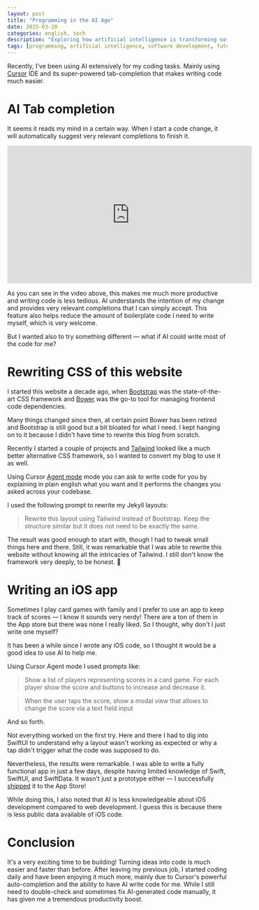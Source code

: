 ```yaml
---
layout: post
title: "Programming in the AI Age"
date: 2025-03-28
categories: english, tech
description: "Exploring how artificial intelligence is transforming software development and the role of programmers in an AI-augmented future"
tags: [programming, artificial intelligence, software development, future of coding]
---
```


Recently, I've been using AI extensively for my coding tasks. Mainly using [Cursor](https://www.cursor.com/) IDE and its super-powered tab-completion that makes writing code much easier.

# AI Tab completion

It seems it reads my mind in a certain way. When I start a code change, it will automatically suggest very relevant completions to finish it.

<div class="flex justify-center mb-5">
  <iframe width="560" height="315" src="https://www.youtube.com/embed/nXEVkU60UY8" title="YouTube video player" frameborder="0" allow="accelerometer; autoplay; clipboard-write; encrypted-media; gyroscope; picture-in-picture; web-share" allowfullscreen></iframe>
</div> 

As you can see in the video above, this makes me much more productive and writing code is less tedious. AI understands the intention of my change and provides very relevant completions that I can simply accept. This feature also helps reduce the amount of boilerplate code I need to write myself, which is very welcome.

But I wanted also to try something different — what if AI could write most of the code for me?

# Rewriting CSS of this website

I started this website a decade ago, when [Bootstrap](https://getbootstrap.com/) was the state-of-the-art CSS framework and [Bower](https://bower.io/) was the go-to tool for managing frontend code dependencies.

Many things changed since then, at certain point Bower has been retired and Bootstrap is still good but a bit bloated for what I need. I kept hanging on to it because I didn't have time to rewrite this blog from scratch.

Recently I started a couple of projects and [Tailwind](https://tailwindcss.com/) looked like a much better alternative CSS framework, so I wanted to convert my blog to use it as well.

Using Cursor [Agent mode](https://www.cursor.com/features) mode you can ask to write code for you by explaining in plain english what you want and it performs the changes you asked across your codebase.

I used the following prompt to rewrite my Jekyll layouts:

> Rewrite this layout using Tailwind instead of Bootstrap. Keep the structure similar but it does not need to be exactly the same.

The result was good enough to start with, though I had to tweak small things here and there. Still, it was remarkable that I was able to rewrite this website without knowing all the intricacies of Tailwind. I still don't know the framework very deeply, to be honest. 🙂

# Writing an iOS app

Sometimes I play card games with family and I prefer to use an app to keep track of scores — I know it sounds very nerdy! There are a ton of them in the App store but there was none I really liked. So I thought, why don't I just write one myself?

It has been a while since I wrote any iOS code, so I thought it would be a good idea to use AI to help me.

Using Cursor Agent mode I used prompts like:

> Show a list of players representing scores in a card game. For each player show the score and buttons to increase and decrease it.

> When the user taps the score, show a modal view that allows to change the score via a text field input

And so forth.

Not everything worked on the first try. Here and there I had to dig into SwiftUI to understand why a layout wasn't working as expected or why a tap didn't trigger what the code was supposed to do.

Nevertheless, the results were remarkable. I was able to write a fully functional app in just a few days, despite having limited knowledge of Swift, SwiftUI, and SwiftData. It wasn't just a prototype either — I successfully [shipped](https://apps.apple.com/us/app/tallup/id6743003388) it to the App Store!

While doing this, I also noted that AI is less knowledgeable about iOS development compared to web development. I guess this is because there is less public data available of iOS code.

# Conclusion

It's a very exciting time to be building! Turning ideas into code is much easier and faster than before. After leaving my previous job, I started coding daily and have been enjoying it much more, mainly due to Cursor's powerful auto-completion and the ability to have AI write code for me. While I still need to double-check and sometimes fix AI-generated code manually, it has given me a tremendous productivity boost.
